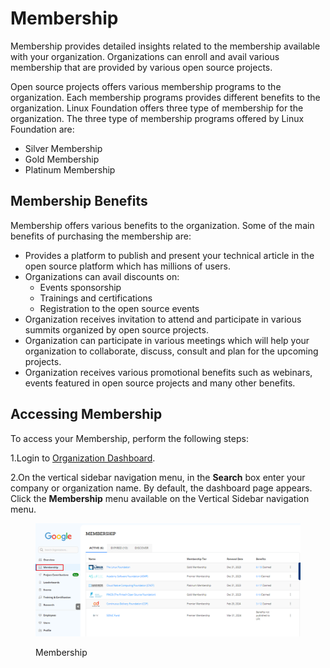 # Membership

Membership provides detailed insights related to the membership available with your organization. Organizations can enroll and avail various membership that are provided by various open source projects.

Open source projects offers various membership programs to the organization. Each membership programs provides different benefits to the organization. Linux Foundation offers three type of membership for the organization. The three type of membership programs offered by Linux Foundation are:

* Silver Membership
* Gold Membership
* Platinum Membership

## Membership Benefits

Membership offers various benefits to the organization. Some of the main benefits of purchasing the membership are:

* Provides a platform to publish and present your technical article in the open source platform which has millions of users.
* Organizations can avail discounts on:
  * Events sponsorship
  * Trainings and certifications
  * Registration to the open source events
* Organization receives invitation to attend and participate in various summits organized by open source projects.
* Organization can participate in various meetings which will help your organization to collaborate, discuss, consult and plan for the upcoming projects.
* Organization receives various promotional benefits such as webinars, events featured in open source projects and many other benefits.

## Accessing Membership

To access your Membership, perform the following steps:

1.Login to [Organization Dashboard](https://myorg.lfx.dev).

2.On the vertical sidebar navigation menu, in the **Search** box enter your company or organization name. By default, the dashboard page appears. Click the **Membership** menu available on the Vertical Sidebar navigation menu.

<figure><img src="../../.gitbook/assets/Membership_Main.png" alt=""><figcaption><p>Membership</p></figcaption></figure>
